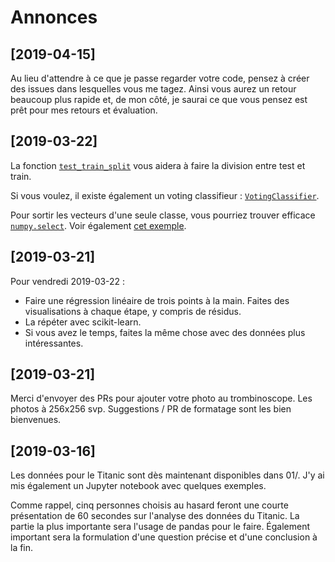 # Annonces

## [2019-04-15]

Au lieu d'attendre à ce que je passe regarder votre code, pensez à
créer des issues dans lesquelles vous me tagez.  Ainsi vous aurez un
retour beaucoup plus rapide et, de mon côté, je saurai ce que vous
pensez est prêt pour mes retours et évaluation.


## [2019-03-22]

La fonction
[`test_train_split`](https://scikit-learn.org/stable/modules/generated/sklearn.model_selection.train_test_split.html)
vous aidera à faire la division entre test et train.

Si vous voulez, il existe également un voting classifieur :
[`VotingClassifier`](https://scikit-learn.org/stable/modules/ensemble.html#voting-classifier).

Pour sortir les vecteurs d'une seule classe, vous pourriez trouver
efficace
[`numpy.select`](https://docs.scipy.org/doc/numpy/reference/generated/numpy.select.html).
Voir également [cet
exemple](https://scikit-learn.org/stable/auto_examples/preprocessing/plot_function_transformer.html).


## [2019-03-21]

Pour vendredi 2019-03-22 :
* Faire une régression linéaire de trois points à la main.  Faites des visualisations à chaque étape, y compris de résidus.
* La répéter avec scikit-learn.
* Si vous avez le temps, faites la même chose avec des données plus intéressantes.

## [2019-03-21]

Merci d'envoyer des PRs pour ajouter votre photo au trombinoscope.
Les photos à 256x256 svp.  Suggestions / PR de formatage sont les bien
bienvenues.


## [2019-03-16]

Les données pour le Titanic sont dès maintenant disponibles dans 01/.
J'y ai mis également un Jupyter notebook avec quelques exemples.

Comme rappel, cinq personnes choisis au hasard feront une courte
présentation de 60 secondes sur l'analyse des données du Titanic.  La
partie la plus importante sera l'usage de pandas pour le faire.
Également important sera la formulation d'une question précise et
d'une conclusion à la fin.
